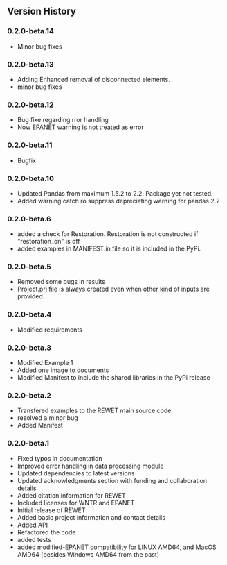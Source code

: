 ## Version History

### 0.2.0-beta.14
- Minor bug fixes


### 0.2.0-beta.13
- Adding Enhanced removal of disconnected elements.
- minor bug fixes

### 0.2.0-beta.12
- Bug fixe regarding rror handling
- Now EPANET warning is not treated as error

### 0.2.0-beta.11
- Bugfix

### 0.2.0-beta.10
- Updated Pandas from maximum 1.5.2 to 2.2. Package yet not tested. 
- Added warning catch ro suppress depreciating warning for pandas 2.2

### 0.2.0-beta.6
- added a check for Restoration. Restoration is not constructed if "restoration_on" is off
- added examples in MANIFEST.in file so it is included in the PyPi. 

### 0.2.0-beta.5
- Removed some bugs in results
- Project.prj file is always created even when other kind of inputs are provided.

### 0.2.0-beta.4
- Modified requirements


### 0.2.0-beta.3
- Modified Example 1
- Added one image to documents
- Modified Manifest to include the shared libraries in the PyPi release

### 0.2.0-beta.2
- Transfered examples to the REWET main source code
- resolved a minor bug
- Added Manifest

### 0.2.0-beta.1
- Fixed typos in documentation
- Improved error handling in data processing module
- Updated dependencies to latest versions
- Updated acknowledgments section with funding and collaboration details
- Added citation information for REWET
- Included licenses for WNTR and EPANET
- Initial release of REWET
- Added basic project information and contact details
- Added API
- Refactored the code
- added tests
- added modified-EPANET compatibility for LINUX AMD64, and MacOS AMD64 (besides Windows AMD64 from the past)
